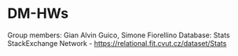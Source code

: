 # DM-HWs

Group members: Gian Alvin Guico, Simone Fiorellino
Database: Stats StackExchange Network - https://relational.fit.cvut.cz/dataset/Stats
